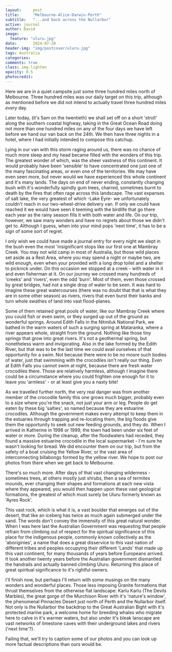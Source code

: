 ```yaml
---
layout:     post
title:      "Melbourne-Alice-Darwin-Perth"
subtitle:   "...and back across the Nullarbor"
active: journal
author: David
image:
  feature: "uluru.jpg"
date:       2024-07-20
header-img: "img/postcover/uluru.jpg"
tags: Australia
categories: 
comments: true
class: img-lighten 
opacity: 0.5
photocredit:
---
```


Here we are in a quiet campsite just some three hundred miles north of Melbourne. Three hundred miles was our daily target on this trip, although as mentioned before we did not intend to actually travel three hundred miles *every* day. 

Later today, (it's 5am on the twentieth) we shall set off on a short 'stroll' along the southern coastal highway, taking in the Great Ocean Road doing not more than one hundred miles on any of the four days we have left before we hand our van back on the 24th. We then have three nights in a hotel, where I had initially intended to compose this catchup. 

Lying in our van with this storm raging around us, there was no chance of much more sleep and my head became filled with the wonders of this trip. The greatest wonder of which, was the sheer vastness of this continent. It would probably have been 'sensible' to have concentrated one just one of the many fascinating areas, or even one of the territories. We may have even seen more, but never would we have experienced this whole continent and it's many lands. The days on end of never ending, constantly changing bush with it's wonderfully spindly gum trees, charred, sometimes burnt to death by the fires that often rage across this landscape. The vast expanses of salt lake, the very greatest of which -Lake Eyre- we unfortunately couldn't reach in our two-wheel-drive delivery van. If only we could have reached it we would have seen it teeming with the birdlife that go there each year as the rainy season fills it with both water and life. On our trip, however, we saw many wonders and have no regrets about those we didn't get to. Although I guess, when into your mind pops 'next time', it has to be a sign of some sort of regret.

I only wish we could have made a journal entry for every night we slept in the bush even the most 'insignificant stops like our first one at Mambray Creek. You may not wild camp in most of Australia, but those wild places set aside as a Rest Area, where you may spend a night or maybe two, are wild enough, even when your provided with a long drop toilet and a shelter to picknick under. On this occasion we stopped at a creek - with water in it and even fisherman at it. On our journey we crossed many hundreds of 'creeks' and 'rivers', even the odd 'burn'. Most of them, even those crossed by great bridges, had not a single drop of water to be seen. It was hard to imagine these great watercourses (there was no doubt that that is what they are in some other season) as rivers, rivers that even burst their banks and turn whole swathes of land into vast flood-planes. 

Some of them retained great pools of water, like our Mambray Creek where you could fish or even swim, or they surged up out of the ground as wonderful springs. Around Edith Falls in the Nitmiluk National Park, we bathed in the warm waters of such a surging spring at Mataranka, where a river appears whole, straight from the ground. Nothing like those tiny springs that grow into great rivers. It's not a geothermal spring, but nonetheless warm and invigorating. Also in the lake formed by the Edith River, but that was to be the last time we could avail ourselves of that opportunity for a swim. Not because there were to be no mosre such bodies of water, just that swimming with the crocodiles isn't really our thing. Even at Edith Falls you cannot swim at night, because there are fresh water crocodiles there. Those are relatively harmless, although I imagine there could be a circumstance where you could frighten one enough for it to leave you 'armless' - or at least give you a nasty bite!

As we travelled further north, the very real danger was from another member of the crocodile family this one grows much bigger, probably even to a size where you're the snack, not just your arm or leg. People do get eaten by these big 'salties', so named because they are estuarine crocodiles. Although the government makes every attempt to keep them in the estuaries through trapping and re-locating them, the big floods give them the opportunity to seek out new feeding grounds, and they do. When I arrived in Katherine in 1998 or 1999, the town had been under six feet of water or more. During the cleanup, after the floodwaters had receded, they found a massive estuarine crocodile in the local supermarket - I'm sure he wasn't looking for bread. We did encounter them on our trip, but from the safety of a boat cruising the Yellow River, or the vast area of interconnecting billabongs formed by the yellow river. We hope to post our photos from there when we get back to Melbourne.

There's so much more. After days of that vast changing wilderness - sometimes trees, at others mostly just shrubs, then a sea of termites mounds, ever changing their shapes and formations at each new vista where they appeared, you would then happen upon these vast geological formations, the greatest of which must surely be Uluru formerly known as 'Ayres Rock'.

This vast rock, which is what it is, a vast boulder that emerges out of the desert, that like an iceberg has twice as much again submerged under the sand. The words don't convey the immensity of this great natural wonder. When I was here last the Australian Government was requesting that people refrain from climbing out of respect for the spiritual significance of this place for the indigenous people, commonly known collectively as the 'aboriginies', a name that does a great disservice to this vast nation of different tribes and peoples occupying their different 'Lands' that made up this vast continent, for many thousands of years before Europeans arrived. It took another twenty years before the Australian government dismantled the handrails and actually banned climbing Uluru.  Returning this place of great spiritual significance to it's rightful owners.

I'll finish now, but perhaps I'll return with some musings on the many wonders and wonderful places. Those less imposing Granite formations that thrust themselves from the otherwise flat landscape: Karlu Karlu (The Devils Marbles), the great gorge of the Murchison River with it's 'nature's window', the phenomenal Pinnacles Desert just north of Perth and the Nullarbor itself. Not only is the Nullarbor the backdrop to the Great Australian Bight with it's protected marine park, a welcome home for breeding whales who migrate here to calve in it's warmer waters, but also under it's bleak lanscape are vast networks of limestone caves with their underground lakes and rivers ('next time'?).

Failing that, we'll try to caption some of our photos and you can look up more factual descriptions than ours would be.








